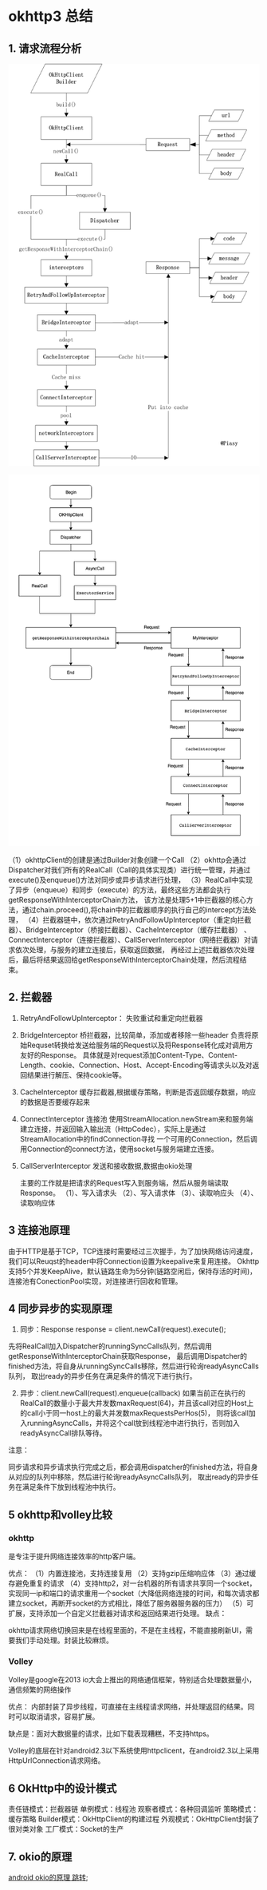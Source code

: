 # okhttp3 总结

## 1. 请求流程分析

![okhttp3流程图](https://github.com/66668/Android_Interview/blob/master/pictures/okhttp3_01.png)

![okhttp3流程图](https://github.com/66668/Android_Interview/blob/master/pictures/okhttp3_02.png)

（1）okhttpClient的创建是通过Builder对象创建一个Call
（2）okhttp会通过Dispatcher对我们所有的RealCall（Call的具体实现类）进行统一管理，并通过execute()及enqueue()方法对同步或异步请求进行处理，
（3）RealCall中实现了异步（enqueue）和同步（execute）的方法，最终这些方法都会执行getResponseWithInterceptorChain方法，
该方法是处理5+1中拦截器的核心方法，通过chain.proceed(),将chain中的拦截器顺序的执行自己的intercept方法处理，
（4）拦截器链中，依次通过RetryAndFollowUpInterceptor（重定向拦截器）、BridgeInterceptor（桥接拦截器）、CacheInterceptor（缓存拦截器）
、ConnectInterceptor（连接拦截器）、CallServerInterceptor（网络拦截器）对请求依次处理，与服务的建立连接后，获取返回数据，
再经过上述拦截器依次处理后，最后将结果返回给getResponseWithInterceptorChain处理，然后流程结束。

## 2. 拦截器

1. RetryAndFollowUpInterceptor： 失败重试和重定向拦截器
2. BridgeInterceptor 桥拦截器，比较简单，添加或者移除一些header
负责将原始Requset转换给发送给服务端的Request以及将Response转化成对调用方友好的Response。
具体就是对request添加Content-Type、Content-Length、cookie、Connection、Host、Accept-Encoding等请求头以及对返回结果进行解压、保持cookie等。
3. CacheInterceptor 缓存拦截器,根据缓存策略，判断是否返回缓存数据，响应的数据是否要缓存起来
4. ConnectInterceptor 连接池
使用StreamAllocation.newStream来和服务端建立连接，并返回输入输出流（HttpCodec），实际上是通过StreamAllocation中的findConnection寻找
一个可用的Connection，然后调用Connection的connect方法，使用socket与服务端建立连接。

5. CallServerInterceptor 发送和接收数据,数据由okio处理

   主要的工作就是把请求的Request写入到服务端，然后从服务端读取Response。
（1）、写入请求头
（2）、写入请求体
（3）、读取响应头
（4）、读取响应体

## 3 连接池原理

由于HTTP是基于TCP，TCP连接时需要经过三次握手，为了加快网络访问速度，我们可以Reuqst的header中将Connection设置为keepalive来复用连接。
Okhttp支持5个并发KeepAlive，默认链路生命为5分钟(链路空闲后，保持存活的时间)，连接池有ConectionPool实现，对连接进行回收和管理。

## 4 同步异步的实现原理
1. 同步：Response response = client.newCall(request).execute();

先将RealCall加入Dispatcher的runningSyncCalls队列，然后调用getResponseWithInterceptorChain获取Response，
最后调用Dispatcher的finished方法，将自身从runningSyncCalls移除，然后进行轮询readyAsyncCalls队列，
取出ready的异步任务在满足条件的情况下进行执行。

2. 异步：client.newCall(request).enqueue(callback)
如果当前正在执行的RealCall的数量小于最大并发数maxRequest(64)，并且该call对应的Host上的call小于同一host上的最大并发数maxRequestsPerHos(5)，
则将该call加入runningAsyncCalls，并将这个call放到线程池中进行执行，否则加入readyAsyncCall排队等待。

注意：

同步请求和异步请求执行完成之后，都会调用dispatcher的finished方法，将自身从对应的队列中移除，然后进行轮询readyAsyncCalls队列，
取出ready的异步任务在满足条件下放到线程池中执行。



## 5 okhttp和volley比较
### okhttp

是专注于提升网络连接效率的http客户端。

优点：
（1）内置连接池，支持连接复用
（2）支持gzip压缩响应体
（3）通过缓存避免重复的请求
（4）支持http2，对一台机器的所有请求共享同一个socket，实现同一ip和端口的请求重用一个socket（大降低网络连接的时间，和每次请求都建立socket，再断开socket的方式相比，降低了服务器服务器的压力）
（5）可扩展，支持添加一个自定义拦截器对请求和返回结果进行处理。
缺点：

okhttp请求网络切换回来是在线程里面的，不是在主线程，不能直接刷新UI，需要我们手动处理。封装比较麻烦。

### Volley

Volley是google在2013 io大会上推出的网络通信框架，特别适合处理数据量小，通信频繁的网络操作

优点：
内部封装了异步线程，可直接在主线程请求网络，并处理返回的结果。同时可以取消请求，容易扩展。

缺点是：面对大数据量的请求，比如下载表现糟糕，不支持https。

Volley的底层在针对android2.3以下系统使用httpclicent，在android2.3以上采用HttpUrlConnection请求网络。

## 6 OkHttp中的设计模式

责任链模式：拦截器链
单例模式：线程池
观察者模式：各种回调监听
策略模式：缓存策略
Builder模式：OkHttpClient的构建过程
外观模式：OkHttpClient封装了很对类对象
工厂模式：Socket的生产

## 7. okio的原理

[android okio的原理 跳转](https://github.com/66668/Android_Interview/blob/master/lib_android/README_okio.md);


 